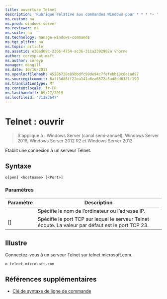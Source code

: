 ```yaml
---
title: ouverture Telnet
description: 'Rubrique relative aux commandes Windows pour * * * *- '
ms.custom: na
ms.prod: windows-server
ms.reviewer: na
ms.suite: na
ms.technology: manage-windows-commands
ms.tgt_pltfrm: na
ms.topic: article
ms.assetid: e30ad68c-2366-4754-ac36-311a2392902a vhorne
author: coreyp-at-msft
ms.author: coreyp
manager: dongill
ms.date: 10/16/2017
ms.openlocfilehash: 4528b728c89bbdfc99de94c7fefebb18c8e1ad97
ms.sourcegitcommit: 6aff3d88ff22ea141a6ea6572a5ad8dd6321f199
ms.translationtype: MT
ms.contentlocale: fr-FR
ms.lasthandoff: 09/27/2019
ms.locfileid: "71383647"
---
```

# <a name="telnet-open"></a>Telnet : ouvrir

>S'applique à : Windows Server (canal semi-annuel), Windows Server 2016, Windows Server 2012 R2 et Windows Server 2012

Établit une connexion à un serveur Telnet.    
## <a name="syntax"></a>Syntaxe  
```  
o[pen] <hostname> [<Port>]  
```  
### <a name="parameters"></a>Paramètres  

| Paramètre  |                                        Description                                         |
|------------|--------------------------------------------------------------------------------------------|
| <hostname> |                         Spécifie le nom de l’ordinateur ou l’adresse IP.                         |
|  [<Port>]  | Spécifie le port TCP sur lequel le serveur Telnet écoute. La valeur par défaut est le port TCP 23. |

## <a name="BKMK_Examples"></a>Illustre  
Connectez-vous à un serveur Telnet sur telnet.microsoft.com.  
```  
o telnet.microsoft.com  
```  
## <a name="additional-references"></a>Références supplémentaires  
-   [Clé de syntaxe de ligne de commande](command-line-syntax-key.md)  
